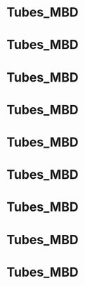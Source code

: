 # Tubes_MBD
# Tubes_MBD
# Tubes_MBD
# Tubes_MBD
# Tubes_MBD
# Tubes_MBD
# Tubes_MBD
# Tubes_MBD
# Tubes_MBD
